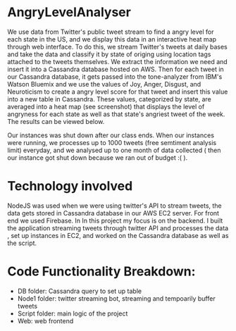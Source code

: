 # AngryLevelAnalyser

We use data from Twitter's public tweet stream to find a angry level for each state in the US, and we display this data in an interactive heat map through web interface. To do this, we stream Twitter's tweets at daily bases and take the data and classify it by state of origing using location tags attached to the tweets themselves. We extract the information we need and insert it into a Cassandra database hosted on AWS. Then for each tweet in our Cassandra database, it gets passed into the tone-analyzer from IBM's Watson Bluemix and we use the values of Joy, Anger, Disgust, and Neuroticism to create a angry level score for that tweet and insert this value into a new table in Cassandra. These values, categorized by state, are averaged into a heat map (see screenshot) that displays the level of angryness for each state as well as that state's angriest tweet of the week. The results can be viewed below.

Our instances was shut down after our class ends. When our instances were running, we processes up to 1000 tweets (free semtiment analysis limit)  everyday, and we analysed up to one month of data collected ( then our instance got shut down because we ran out of budget :( ). 


# Technology involved
NodeJS was used when we were using twitter's API to stream tweets, the data gets stored in Cassandra database in our AWS EC2 server. For front end we used Firebase. In In this project my focus is on the backend. I built the application streaming tweets through twitter API and processes the data , set up instances in EC2, and worked on the Cassandra database as well as the script. 

# Code Functionality Breakdown:
+ DB folder: Cassandra query to set up table
+ Node1 folder: twitter streaming bot, streaming and tempoarily buffer tweets
+ Script folder: main logic of the project
+ Web: web frontend 
